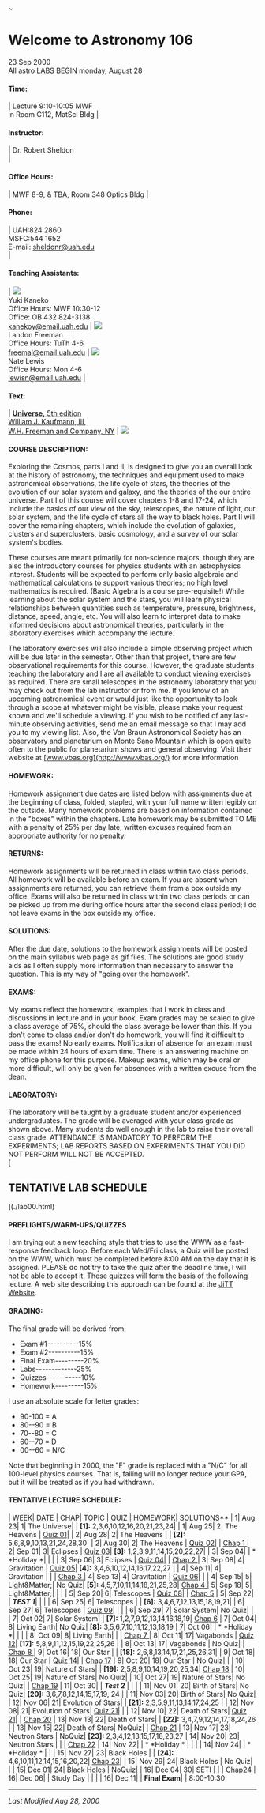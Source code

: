 ~

# Welcome to Astronomy 106

23 Sep 2000  
All astro LABS BEGIN monday, August 28  
  

#### Time:

|  Lecture 9:10-10:05 MWF  
in Room C112, MatSci Bldg |

#### Instructor:

|  Dr. Robert Sheldon  
|

#### Office Hours:

|  MWF 8-9, & TBA, Room 348 Optics Bldg  |

#### Phone:

|  UAH:824 2860  
MSFC:544 1652  
E-mail: [sheldonr@uah.edu](mailto:sheldonr@uah.edu)  
|

#### Teaching Assistants:

| ![](yuki.gif)  
Yuki Kaneko  
Office Hours: MWF 10:30-12  
Office: OB 432 824-3138  
kanekoy@email.uah.edu | ![](langdon.gif)  
Landon Freeman  
Office Hours: TuTh 4-6  
freemal@email.uah.edu | ![](nate.gif)  
Nate Lewis  
Office Hours: Mon 4-6  
lewisn@email.uah.edu |

#### Text:

|  [ **Universe,** 5th edition  
William J. Kaufmann, III,  
W.H. Freeman and Company, NY](http://www.whfreeman.com/universe/) |
![](./U5.gif)

#### COURSE DESCRIPTION:

Exploring the Cosmos, parts I and II, is designed to give you an overall look
at the history of astronomy, the techniques and equipment used to make
astronomical observations, the life cycle of stars, the theories of the
evolution of our solar system and galaxy, and the theories of the our entire
universe. Part I of this course will cover chapters 1-8 and 17-24, which
include the basics of our view of the sky, telescopes, the nature of light,
our solar system, and the life cycle of stars all the way to black holes. Part
II will cover the remaining chapters, which include the evolution of galaxies,
clusters and superclusters, basic cosmology, and a survey of our solar
system's bodies.  
  
These courses are meant primarily for non-science majors, though they are also
the introductory courses for physics students with an astrophysics interest.
Students will be expected to perform only basic algebraic and mathematical
calculations to support various theories; no high level mathematics is
required. (Basic Algebra is a course pre-requisite!) While learning about the
solar system and the stars, you will learn physical relationships between
quantities such as temperature, pressure, brightness, distance, speed, angle,
etc. You will also learn to interpret data to make informed decisions about
astronomical theories, particularly in the laboratory exercises which
accompany the lecture.  
  
The laboratory exercises will also include a simple observing project which
will be due later in the semester. Other than that project, there are few
observational requirements for this course. However, the graduate students
teaching the laboratory and I are all available to conduct viewing exercises
as required. There are small telescopes in the astronomy laboratory that you
may check out from the lab instructor or from me. If you know of an upcoming
astronomical event or would just like the opportunity to look through a scope
at whatever might be visible, please make your request known and we'll
schedule a viewing. If you wish to be notified of any last-minute observing
activities, send me an email message so that I may add you to my viewing list.
Also, the Von Braun Astronomical Society has an observatory and planetarium on
Monte Sano Mountain which is open quite often to the public for planetarium
shows and general observing. Visit their website at
[www.vbas.org](http://www.vbas.org/) for more information  

#### HOMEWORK:

Homework assignment due dates are listed below with assignments due at the
beginning of class, folded, stapled, with your full name written legibly on
the outside. Many homework problems are based on information contained in the
"boxes" within the chapters. Late homework may be submitted TO ME with a
penalty of 25% per day late; written excuses required from an appropriate
authority for no penalty.  

#### RETURNS:

Homework assignments will be returned in class within two class periods. All
homework will be available before an exam. If you are absent when assignments
are returned, you can retrieve them from a box outside my office. Exams will
also be returned in class within two class periods or can be picked up from me
during office hours after the second class period; I do not leave exams in the
box outside my office.  

#### SOLUTIONS:

After the due date, solutions to the homework assignments will be posted on
the main syllabus web page as gif files. The solutions are good study aids as
I often supply more information than necessary to answer the question. This is
my way of "going over the homework".  

#### EXAMS:

My exams reflect the homework, examples that I work in class and discussions
in lecture and in your book. Exam grades may be scaled to give a class average
of 75%, should the class average be lower than this. If you don't come to
class and/or don't do homework, you will find it difficult to pass the exams!
No early exams. Notification of absence for an exam must be made within 24
hours of exam time. There is an answering machine on my office phone for this
purpose. Makeup exams, which may be oral or more difficult, will only be given
for absences with a written excuse from the dean.  

#### LABORATORY:

The laboratory will be taught by a graduate student and/or experienced
undergraduates. The grade will be averaged with your class grade as shown
above. Many students do well enough in the lab to raise their overall class
grade. ATTENDANCE IS MANDATORY TO PERFORM THE EXPERIMENTS; LAB REPORTS BASED
ON EXPERIMENTS THAT YOU DID NOT PERFORM WILL NOT BE ACCEPTED.  
[

## TENTATIVE LAB SCHEDULE

](./lab00.html)  

#### PREFLIGHTS/WARM-UPS/QUIZZES

I am trying out a new teaching style that tries to use the WWW as a fast-
response feedback loop. Before each Wed/Fri class, a Quiz will be posted on
the WWW, which must be completed before 8:00 AM on the day that it is
assigned. PLEASE do not try to take the quiz after the deadline time, I will
not be able to accept it. These quizzes will form the basis of the following
lecture. A web site describing this approach can be found at the [JiTT
Website](http://webphysics.iupui.edu/jitt/jitt.html).  

#### GRADING:

The final grade will be derived from:  

  * Exam #1----------15%
  * Exam #2----------15%
  * Final Exam---------20%
  * Labs-------------25%
  * Quizzes-----------10%
  * Homework---------15%

I use an absolute scale for letter grades:  

  * 90-100 = A
  * 80--90 = B
  * 70--80 = C
  * 60--70 = D
  * 00--60 = N/C

Note that beginning in 2000, the "F" grade is replaced with a "N/C" for all
100-level physics courses. That is, failing will no longer reduce your GPA,
but it will be treated as if you had withdrawn.  
  

#### TENTATIVE LECTURE SCHEDULE:

| WEEK| DATE | CHAP| TOPIC | QUIZ | HOMEWORK| SOLUTIONS** |  1| Aug 23|  1|
The Universe| |  **[1]:** 2,3,6,10,12,16,20,21,23,24|  |  1| Aug 25|  2| The
Heavens | [Quiz 01](./QZ01.html)|  |  2| Aug 28|  2| The Heavens |  | **[2]:**
5,6,8,9,10,13,21,24,28,30|  |  2| Aug 30|  2| The Heavens | [Quiz
02](./QZ02.html)|  | [Chap 1 ](./ch01.html) |  2| Sep 01|  3| Eclipses | [Quiz
03](./QZ03.html)|  **[3]:** 1,2,3,9,11,14,15,20,22,27|  |  3| Sep 04|  | *
*Holiday *|  |  |  |  3| Sep 06|  3| Eclipses | [Quiz 04](./QZ04.html)| |
[Chap 2 ](./ch02.html) |  3| Sep 08|  4| Gravitation | [Quiz 05](./QZ05.html)|
**[4]:** 3,4,6,10,12,14,16,17,22,27 |  |  4|  Sep 11|  4| Gravitation |  |  |
[Chap 3 ](./ch03.html) |  4| Sep 13|  4| Gravitation | [Quiz 06](./QZ06.html)|
|  |  4| Sep 15|  5| Light&Matter;| No Quiz|  **[5]:**
4,5,7,10,11,14,18,21,25,28| [Chap 4 ](./ch04.html) |  5|  Sep 18|  5|
Light&Matter;|  | |  |  5| Sep 20|  6| Telescopes | [Quiz 08](./QZ08.html)| |
[Chap 5](./ch05.html) |  5| Sep 22|  | ***TEST 1***|  | |  |  6| Sep 25|  6|
Telescopes | | **[6]:** 3,4,6,7,12,13,15,18,19,21|  |  6|  Sep 27|  6|
Telescopes | [Quiz 09](./QZ09.html)| | |  |  6| Sep 29|  7| Solar System| No
Quiz| |  |  7| Oct 02|  7| Solar System| |  **[7]:**
1,2,7,9,12,13,14,16,18,19|  [Chap 6](./ch06.html) |  7| Oct 04|  8| Living
Earth| No Quiz|  **[8]:** 3,5,6,7,10,11,12,13,18,19  |  7| Oct 06|  | *
*Holiday *|  | |  |  8| Oct 09|  8| Living Earth| |  | [Chap 7 ](./ch07.html)
|  8| Oct 11| 17| Vagabonds | [Quiz 12](./QZ12.html)|  **[17]:**
5,8,9,11,12,15,19,22,25,26 |  |  8| Oct 13| 17| Vagabonds | No Quiz| | [Chap 8
](./ch08.html) |  9| Oct 16| 18| Our Star | | **[18]:**
2,6,8,13,14,17,21,25,26,31|  |  9| Oct 18| 18| Our Star | [Quiz
14](./classes/QZ14.html)| | [Chap 17](./ch17.html) |  9| Oct 20| 18| Our Star
| No Quiz| |  | 10| Oct 23| 19| Nature of Stars| |  **[19]:**
2,5,8,9,10,14,19,20,25,34| [Chap 18](./ch18.html) |  10| Oct 25| 19| Nature of
Stars| No Quiz|  | 10| Oct 27| 19| Nature of Stars| No Quiz| | [Chap
19](ch19.html) | 11| Oct 30|  | ***Test 2*** | |  |  | 11| Nov 01| 20| Birth
of Stars| No Quiz|  **[20]:** 3,6,7,8,12,14,15,17,19, 24 |  |  11| Nov 03| 20|
Birth of Stars| No Quiz|  | 12| Nov 06| 21| Evolution of Stars| |  **[21]:**
2,3,5,9,11,13,14,17,24,25 |  |  12| Nov 08| 21| Evolution of Stars| [Quiz
21](./QZ21.html)| |  | 12| Nov 10| 22| Death of Stars| [Quiz 21](./QZ21.html)|
| [Chap 20](ch20.html) | 13| Nov 13| 22| Death of Stars| |  **[22]:**
3,4,7,9,12,14,17,18,24,26 |  | 13| Nov 15| 22| Death of Stars| NoQuiz| | [Chap
21](./ch21.html) | 13| Nov 17| 23| Neutron Stars | NoQuiz|  **[23]:**
2,3,4,12,13,15,17,18,23,27 | 14| Nov 20| 23| Neutron Stars | |  | [Chap
22](./ch22.html) | 14| Nov 22|  | * *Holiday * |  | |  | 14| Nov 24|  | *
*Holiday * | |  | 15| Nov 27| 23| Black Holes | | **[24]:**
4,6,10,11,12,14,15,16,20,22| [Chap 23](./ch23.html)|  | 15| Nov 29| 24| Black
Holes | No Quiz| |  | 15| Dec 01| 24| Black Holes | NoQuiz|  | 16| Dec 04| 30|
SETI | | | [Chap24](./ch24.html) | 16| Dec 06|  | Study Day | | |  | 16| Dec
11|  | **Final Exam**| | 8:00-10:30|  

* * *

_Last Modified Aug 28, 2000_

